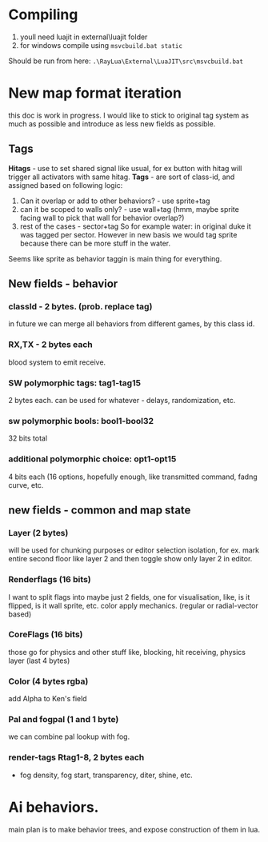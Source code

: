 # Compiling
1. youll need luajit in external\luajit folder
2. for windows compile using `msvcbuild.bat static`

Should be run from here: `.\RayLua\External\LuaJIT\src\msvcbuild.bat`

# New map format iteration
this doc is work in progress. I would like to stick to original tag system as much as possible and introduce as less new fields as possible.
## Tags
**Hitags** - use to set shared signal like usual, for ex button with hitag will trigger all activators with same hitag.
**Tags** - are sort of class-id, and assigned based on following logic:
1. Can it overlap or add to other behaviors? - use sprite+tag
2. can it be scoped to walls only? - use wall+tag (hmm, maybe sprite facing wall to pick that wall for behavior overlap?)
3. rest of the cases - sector+tag
So for example water:
in original duke it was tagged per sector.
However in new basis we would tag sprite because there can be more stuff in the water.

Seems like sprite as behavior taggin is main thing for everything.

## New fields - behavior
### classId - 2 bytes. (prob. replace tag)
in future we can merge all behaviors from different games, by this class id.
### RX,TX - 2 bytes each
blood system to emit receive.
### SW polymorphic tags: tag1-tag15
2 bytes each.
can be used for whatever - delays, randomization, etc.
### sw polymorphic bools: bool1-bool32
32 bits total
### additional polymorphic choice: opt1-opt15 
4 bits each (16 options, hopefully enough, like transmitted command, fadng curve, etc.
## new fields - common and map state
### Layer (2 bytes)
will be used for chunking purposes or editor selection isolation, for ex. mark entire second floor like layer 2 and then toggle show only layer 2 in editor.
### Renderflags (16 bits)
I want to split flags into maybe just 2 fields, one for visualisation, like, is it flipped, is it wall sprite, etc.
color apply mechanics. (regular or radial-vector based)
### CoreFlags (16 bits)
those go for physics and other stuff like, blocking, hit receiving, physics layer (last 4 bytes)
### Color (4 bytes rgba)
add Alpha to Ken's field
### Pal and fogpal (1 and 1 byte)
we can combine pal lookup with fog.
### render-tags Rtag1-8, 2 bytes each
- fog density, fog start, transparency, diter, shine, etc. 
# Ai behaviors.
main plan is to make behavior trees, and expose construction of them in lua.

